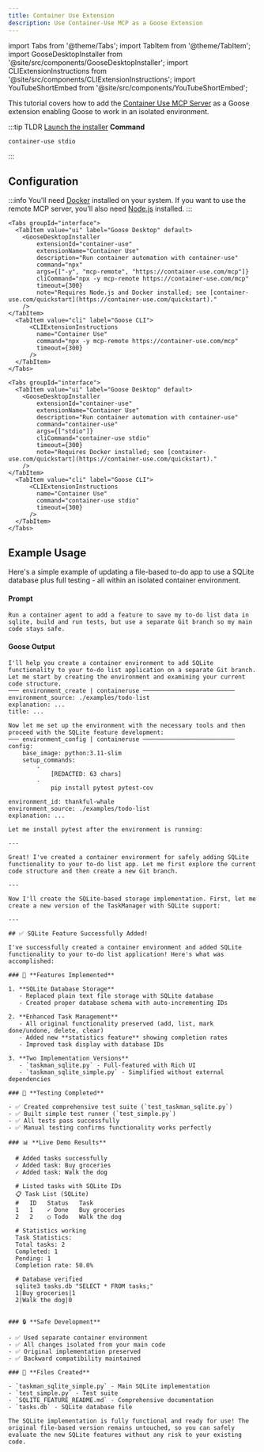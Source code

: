 ```yaml
---
title: Container Use Extension
description: Use Container-Use MCP as a Goose Extension
---
```


import Tabs from '@theme/Tabs';
import TabItem from '@theme/TabItem';
import GooseDesktopInstaller from '@site/src/components/GooseDesktopInstaller';
import CLIExtensionInstructions from '@site/src/components/CLIExtensionInstructions';
import YouTubeShortEmbed from '@site/src/components/YouTubeShortEmbed';

<YouTubeShortEmbed videoUrl="https://www.youtube.com/embed/X3tf61_Tak0" />

This tutorial covers how to add the [Container Use MCP Server](https://container-use.com) as a Goose extension enabling Goose to work in an isolated environment.

:::tip TLDR
<Tabs groupId="interface">
  <TabItem value="ui" label="Goose Desktop" default>
  [Launch the installer](goose://extension?cmd=container-use&arg=stdio&id=container-use&name=container%20use&description=use%20containers%20with%20dagger%20and%20git%20for%20isolated%20environments)
  </TabItem>
  <TabItem value="cli" label="Goose CLI">
  **Command**
  ```sh
  container-use stdio
  ```
  </TabItem>
</Tabs>
:::

## Configuration

:::info
You'll need [Docker](https://www.docker.com/) installed on your system. If you want to use the remote MCP server, you'll also need [Node.js](https://nodejs.org/) installed.
:::

<Tabs groupId="online_offline">
  <TabItem value="remote-mcp" label="Remote MCP" default>

    <Tabs groupId="interface">
      <TabItem value="ui" label="Goose Desktop" default>
        <GooseDesktopInstaller
            extensionId="container-use"
            extensionName="Container Use"
            description="Run container automation with container-use"
            command="npx"
            args={["-y", "mcp-remote", "https://container-use.com/mcp"]}
            cliCommand="npx -y mcp-remote https://container-use.com/mcp"
            timeout={300}
            note="Requires Node.js and Docker installed; see [container-use.com/quickstart](https://container-use.com/quickstart)."
        />
    </TabItem>
      <TabItem value="cli" label="Goose CLI">
          <CLIExtensionInstructions
            name="Container Use"
            command="npx -y mcp-remote https://container-use.com/mcp"
            timeout={300}
          />
      </TabItem>
    </Tabs>

  </TabItem>
  <TabItem value="local-mcp" label="Local MCP">

    <Tabs groupId="interface">
      <TabItem value="ui" label="Goose Desktop" default>
        <GooseDesktopInstaller
            extensionId="container-use"
            extensionName="Container Use"
            description="Run container automation with container-use"
            command="container-use"
            args={["stdio"]}
            cliCommand="container-use stdio"
            timeout={300}
            note="Requires Docker installed; see [container-use.com/quickstart](https://container-use.com/quickstart)."
        />
    </TabItem>
      <TabItem value="cli" label="Goose CLI">
          <CLIExtensionInstructions
            name="Container Use"
            command="container-use stdio"
            timeout={300}
          />
      </TabItem>
    </Tabs>

  </TabItem>
</Tabs>

## Example Usage

Here's a simple example of updating a file-based to-do app to use a SQLite database plus full testing - all within an isolated container environment.

#### Prompt

```
Run a container agent to add a feature to save my to-do list data in sqlite, build and run tests, but use a separate Git branch so my main code stays safe.
```

#### Goose Output

```
I'll help you create a container environment to add SQLite functionality to your to-do list application on a separate Git branch. Let me start by creating the environment and examining your current code structure.
─── environment_create | containeruse ──────────────────────────
environment_source: ./examples/todo-list
explanation: ...
title: ...

Now let me set up the environment with the necessary tools and then proceed with the SQLite feature development:
─── environment_config | containeruse ──────────────────────────
config:
    base_image: python:3.11-slim
    setup_commands:
        -
            [REDACTED: 63 chars]
        -
            pip install pytest pytest-cov

environment_id: thankful-whale
environment_source: ./examples/todo-list
explanation: ...

Let me install pytest after the environment is running:

---

Great! I've created a container environment for safely adding SQLite functionality to your to-do list app. Let me first explore the current code structure and then create a new Git branch.

---

Now I'll create the SQLite-based storage implementation. First, let me create a new version of the TaskManager with SQLite support:

---

## ✅ SQLite Feature Successfully Added!

I've successfully created a container environment and added SQLite functionality to your to-do list application! Here's what was accomplished:

### 🎯 **Features Implemented**

1. **SQLite Database Storage**
   - Replaced plain text file storage with SQLite database
   - Created proper database schema with auto-incrementing IDs

2. **Enhanced Task Management**
   - All original functionality preserved (add, list, mark done/undone, delete, clear)
   - Added new **statistics feature** showing completion rates
   - Improved task display with database IDs

3. **Two Implementation Versions**
   - `taskman_sqlite.py` - Full-featured with Rich UI
   - `taskman_sqlite_simple.py` - Simplified without external dependencies

### 🧪 **Testing Completed**

- ✅ Created comprehensive test suite (`test_taskman_sqlite.py`)
- ✅ Built simple test runner (`test_simple.py`)
- ✅ All tests pass successfully
- ✅ Manual testing confirms functionality works perfectly

### 📊 **Live Demo Results**

  # Added tasks successfully
  ✓ Added task: Buy groceries
  ✓ Added task: Walk the dog

  # Listed tasks with SQLite IDs
  📋 Task List (SQLite)
  #   ID   Status   Task
  1   1    ✓ Done   Buy groceries
  2   2    ○ Todo   Walk the dog

  # Statistics working
  Task Statistics:
  Total tasks: 2
  Completed: 1
  Pending: 1
  Completion rate: 50.0%

  # Database verified
  sqlite3 tasks.db "SELECT * FROM tasks;"
  1|Buy groceries|1
  2|Walk the dog|0


### 🔒 **Safe Development**

- ✅ Used separate container environment
- ✅ All changes isolated from your main code
- ✅ Original implementation preserved
- ✅ Backward compatibility maintained

### 📁 **Files Created**

- `taskman_sqlite_simple.py` - Main SQLite implementation
- `test_simple.py` - Test suite
- `SQLITE_FEATURE_README.md` - Comprehensive documentation
- `tasks.db` - SQLite database file

The SQLite implementation is fully functional and ready for use! The original file-based version remains untouched, so you can safely evaluate the new SQLite features without any risk to your existing code.

```
